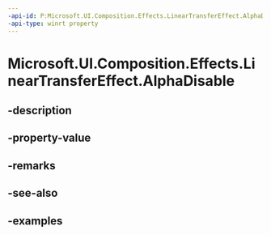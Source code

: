 ```yaml
---
-api-id: P:Microsoft.UI.Composition.Effects.LinearTransferEffect.AlphaDisable
-api-type: winrt property
---
```


# Microsoft.UI.Composition.Effects.LinearTransferEffect.AlphaDisable

<!--
public bool AlphaDisable { get; set; }
-->


## -description

## -property-value

## -remarks

## -see-also

## -examples


